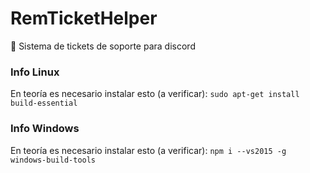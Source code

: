 # RemTicketHelper
🎫 Sistema de tickets de soporte para discord



### Info Linux
En teoría es necesario instalar esto (a verificar): `sudo apt-get install build-essential`

### Info Windows
En teoría es necesario instalar esto (a verificar): `npm i --vs2015 -g windows-build-tools`